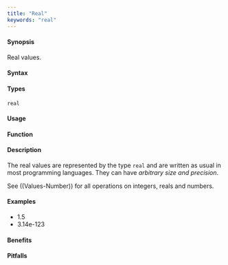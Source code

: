 ```yaml
---
title: "Real"
keywords: "real"
---
```


#### Synopsis

Real values.

#### Syntax

#### Types

`real`

#### Usage

#### Function

#### Description

The real values are represented by the type `real` and are written as usual in most programming languages.
They can have _arbitrary size and precision_.

See ((Values-Number)) for all operations on integers, reals and numbers.

#### Examples

*  1.5
*  3.14e-123

#### Benefits

#### Pitfalls

